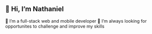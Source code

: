 ## 👋 Hi, I’m Nathaniel

👀 I’m a full-stack web and mobile developer
🌱 I’m always looking for opportunites to challenge and improve my skills

<!---
Nathan1434/Nathan1434 is a ✨ special ✨ repository because its `README.md` (this file) appears on your GitHub profile.
You can click the Preview link to take a look at your changes.
--->
